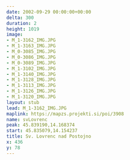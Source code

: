 ```yaml
---
date: 2002-09-29 00:00:00+00:00
delta: 300
duration: 2
height: 1019
image:
- M_1-3162_IMG.JPG
- M_1-3163_IMG.JPG
- M_0-3085_IMG.JPG
- M_0-3086_IMG.JPG
- M_0-3089_IMG.JPG
- M_1-3102_IMG.JPG
- M_1-3140_IMG.JPG
- M_1-3128_IMG.JPG
- M_1-3113_IMG.JPG
- M_1-3126_IMG.JPG
- M_1-3120_IMG.JPG
layout: stub
lead: M_1-3162_IMG.JPG
maplink: https://mapzs.projekti.si/poi/3908
name: svLovrenc
peak: 45.839190,14.168374
start: 45.835079,14.154237
title: Sv. Lovrenc nad Postojno
x: 436
y: 78
---
```

